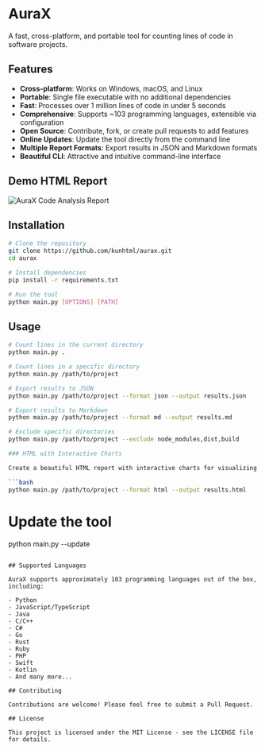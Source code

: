 # AuraX

A fast, cross-platform, and portable tool for counting lines of code in software projects.

## Features

- **Cross-platform**: Works on Windows, macOS, and Linux
- **Portable**: Single file executable with no additional dependencies
- **Fast**: Processes over 1 million lines of code in under 5 seconds
- **Comprehensive**: Supports ~103 programming languages, extensible via configuration
- **Open Source**: Contribute, fork, or create pull requests to add features
- **Online Updates**: Update the tool directly from the command line
- **Multiple Report Formats**: Export results in JSON and Markdown formats
- **Beautiful CLI**: Attractive and intuitive command-line interface

## Demo HTML Report
![AuraX Code Analysis Report](https://github.com/user-attachments/assets/c9390650-3495-4ba7-8d67-13c556c20d0e)


## Installation

```bash
# Clone the repository
git clone https://github.com/kunhtml/aurax.git
cd aurax

# Install dependencies
pip install -r requirements.txt

# Run the tool
python main.py [OPTIONS] [PATH]
```

## Usage

```bash
# Count lines in the current directory
python main.py .

# Count lines in a specific directory
python main.py /path/to/project

# Export results to JSON
python main.py /path/to/project --format json --output results.json

# Export results to Markdown
python main.py /path/to/project --format md --output results.md

# Exclude specific directories
python main.py /path/to/project --exclude node_modules,dist,build

### HTML with Interactive Charts

Create a beautiful HTML report with interactive charts for visualizing your codebase:

```bash
python main.py /path/to/project --format html --output results.html
```


# Update the tool
python main.py --update
```

## Supported Languages

AuraX supports approximately 103 programming languages out of the box, including:

- Python
- JavaScript/TypeScript
- Java
- C/C++
- C#
- Go
- Rust
- Ruby
- PHP
- Swift
- Kotlin
- And many more...

## Contributing

Contributions are welcome! Please feel free to submit a Pull Request.

## License

This project is licensed under the MIT License - see the LICENSE file for details.
